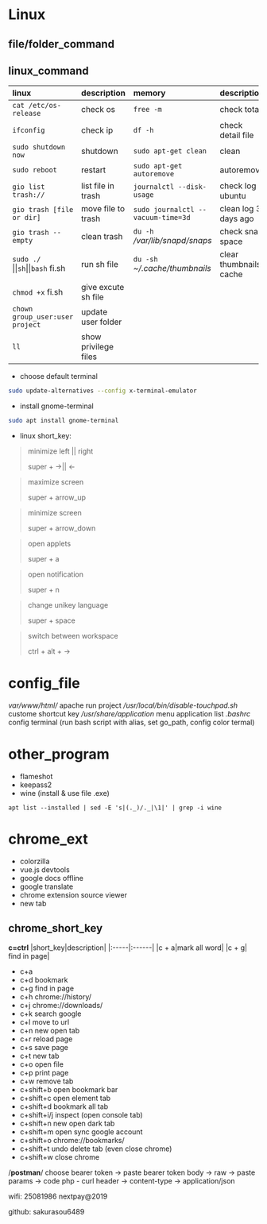 # Linux

## file/folder_command



## linux_command

| linux                              | description         | memory                             | description            |
| :--------------------------------- | :------------------ | :--------------------------------- | :--------------------- |
| `cat /etc/os-release`              | check os            | `free -m`                          | check total            |
| `ifconfig`                         | check ip            | `df -h`                            | check detail file      |
| `sudo shutdown now`                | shutdown            | `sudo apt-get clean`               | clean                  |
| `sudo reboot`                      | restart             | `sudo apt-get autoremove`          | autoremove             |
| `gio list trash://`                | list file in trash  | `journalctl --disk-usage`          | check log ubuntu       |
| `gio trash [file or dir]`          | move file to trash  | `sudo journalctl --vacuum-time=3d` | clean log 3 days ago   |
| `gio trash --empty`                | clean trash         | `du -h` _/var/lib/snapd/snaps_     | check snap space       |
| `sudo ./` \|\|`sh`\|\|`bash` fi.sh | run sh file         | `du -sh` _~/.cache/thumbnails_     | clear thumbnails cache |
| `chmod +x` fi.sh                   | give excute sh file |                                    |                        |
| `chown group_user:user project`    | update user folder  |                                    |                        |
| `ll`                               | show privilege files|                                    |                        |

- choose default terminal

```bash
sudo update-alternatives --config x-terminal-emulator
```

- install gnome-terminal

```bash
sudo apt install gnome-terminal
```

- linux short_key:

> minimize left || right
>
> super + ->|| <-

> maximize screen
>
> super + arrow_up

> minimize screen
>
> super + arrow_down

> open applets
>
> super + a

> open notification
>
> super + n

> change unikey language
>
> super + space

> switch between workspace
>
> ctrl + alt + ->

# config_file

_var/www/html/_ apache run project
_/usr/local/bin/disable-touchpad.sh_ custome shortcut key
_/usr/share/application_ menu application list
_.bashrc_ config terminal (run bash script with alias, set go_path, config color termal)

# other_program

- flameshot
- keepass2
- wine (install & use file .exe)
```
apt list --installed | sed -E 's|(._)/._|\1|' | grep -i wine
```

# chrome_ext

- colorzilla
- vue.js devtools
- google docs offline
- google translate
- chrome extension source viewer
- new tab

## chrome_short_key

**c=ctrl**
|short_key|description|
|:-----|:------|
|c + a|mark all word|
|c + g| find in page|

- c+a
- c+d bookmark
- c+g find in page
- c+h chrome://history/
- c+j chrome://downloads/
- c+k search google
- c+l move to url
- c+n new open tab
- c+r reload page
- c+s save page
- c+t new tab
- c+o open file
- c+p print page
- c+w remove tab
- c+shift+b open bookmark bar
- c+shift+c open element tab
- c+shift+d bookmark all tab
- c+shift+i/j inspect (open console tab)
- c+shift+n new open dark tab
- c+shift+m open sync google account
- c+shift+o chrome://bookmarks/
- c+shift+t undo delete tab (even close chrome)
- c+shift+w close chrome

/**postman**/
choose bearer token -> paste bearer token
body -> raw -> paste params -> code php - curl
header -> content-type -> application/json

wifi: 25081986
nextpay@2019

github: sakurasou6489
